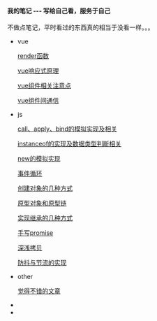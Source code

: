 #### 我的笔记 --- 写给自己看，服务于自己

不做点笔记，平时看过的东西真的相当于没看一样。。。

- vue

  [render函数](/vue/render函数.md)

  [vue响应式原理](/vue/vue响应式原理.md)

  [vue组件相关注意点](/vue/vue组件相关注意点.md)

  [vue组件间通信](/vue/vue组件间通信.md)

- js

  [call、apply、bind的模拟实现及相关](/js/call、apply、bind的模拟实现及相关.md)

  [instanceof的实现及数据类型判断相关](/js/instanceof的实现及数据类型判断相关.md)

  [new的模拟实现](/js/new的模拟实现.md)

  [事件循环](/js/事件循环.md)

  [创建对象的几种方式](\js\创建对象的几种方式.md)

  [原型对象和原型链](\js\原型对象和原型链.md)

  [实现继承的几种方式](\js\实现继承的几种方式.md)

  [手写promise](/js/手写promise.md)

  [深浅拷贝](/js/深浅拷贝.md)

  [防抖与节流的实现](/js/防抖与节流的实现.md)

- other

  [觉得不错的文章](/other/觉得不错的文章.md)

- 

- 

